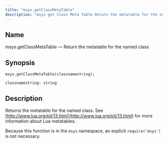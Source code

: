 ```yaml
---
title: "msys.getClassMetaTable"
description: "msys get Class Meta Table Return the metatable for the named class msys get Class Meta Table classnamestring Returns the metatable for the named class See http www lua org pil 13 html for more information about Lua metatables Because this function is in the msys namespace an explicit require..."
---
```


<a name="lua.ref.msys.getClassMetaTable"></a> 
## Name

msys.getClassMetaTable — Return the metatable for the named class

<a name="idp16097552"></a> 
## Synopsis

`msys.getClassMetaTable(classnamestring);`

`classnamestring: string`<a name="idp16100560"></a> 
## Description

Returns the metatable for the named class. See [http://www.lua.org/pil/13.html](http://www.lua.org/pil/13.html) for more information about Lua metatables.

Because this function is in the `msys` namespace, an explicit `require('msys')` is not necessary.
